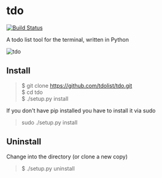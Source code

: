 # tdo

[![Build Status](https://travis-ci.org/tdolist/tdo.svg?branch=master)](https://travis-ci.org/tdolist/tdo)

A todo list tool for the terminal, written in Python

![tdo](https://cloud.githubusercontent.com/assets/6068259/11023461/b922d256-8679-11e5-8d27-299fa328763f.gif)

## Install
>$ git clone https://github.com/tdolist/tdo.git  
$ cd tdo  
$ ./setup.py install

If you don't have pip installed you have to install it via sudo

> sudo ./setup.py install

## Uninstall

Change into the directory (or clone a new copy)

>$ ./setup.py uninstall
